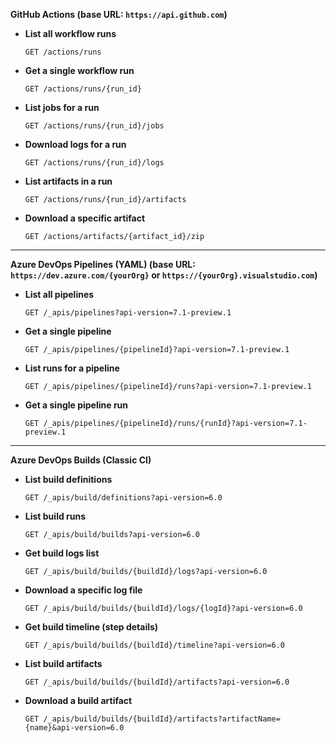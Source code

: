 **GitHub Actions (base URL: `https://api.github.com`)**

- **List all workflow runs**

  ```http
  GET /actions/runs
  ```

- **Get a single workflow run**

  ```http
  GET /actions/runs/{run_id}
  ```

- **List jobs for a run**

  ```http
  GET /actions/runs/{run_id}/jobs
  ```

- **Download logs for a run**

  ```http
  GET /actions/runs/{run_id}/logs
  ```

- **List artifacts in a run**

  ```http
  GET /actions/runs/{run_id}/artifacts
  ```

- **Download a specific artifact**

  ```http
  GET /actions/artifacts/{artifact_id}/zip
  ```

---

**Azure DevOps Pipelines (YAML)
(base URL: `https://dev.azure.com/{yourOrg}` or `https://{yourOrg}.visualstudio.com`)**

- **List all pipelines**

  ```http
  GET /_apis/pipelines?api-version=7.1-preview.1
  ```

- **Get a single pipeline**

  ```http
  GET /_apis/pipelines/{pipelineId}?api-version=7.1-preview.1
  ```

- **List runs for a pipeline**

  ```http
  GET /_apis/pipelines/{pipelineId}/runs?api-version=7.1-preview.1
  ```

- **Get a single pipeline run**

  ```http
  GET /_apis/pipelines/{pipelineId}/runs/{runId}?api-version=7.1-preview.1
  ```

---

**Azure DevOps Builds (Classic CI)**

- **List build definitions**

  ```http
  GET /_apis/build/definitions?api-version=6.0
  ```

- **List build runs**

  ```http
  GET /_apis/build/builds?api-version=6.0
  ```

- **Get build logs list**

  ```http
  GET /_apis/build/builds/{buildId}/logs?api-version=6.0
  ```

- **Download a specific log file**

  ```http
  GET /_apis/build/builds/{buildId}/logs/{logId}?api-version=6.0
  ```

- **Get build timeline (step details)**

  ```http
  GET /_apis/build/builds/{buildId}/timeline?api-version=6.0
  ```

- **List build artifacts**

  ```http
  GET /_apis/build/builds/{buildId}/artifacts?api-version=6.0
  ```

- **Download a build artifact**

  ```http
  GET /_apis/build/builds/{buildId}/artifacts?artifactName={name}&api-version=6.0
  ```
